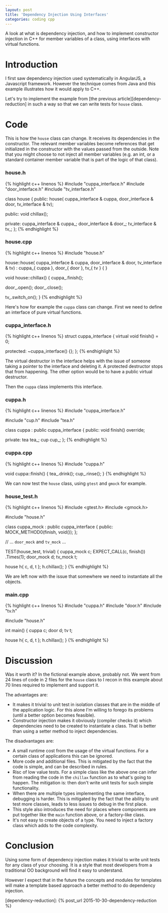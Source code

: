 ```yaml
---
layout: post
title: 'Dependency Injection Using Interfaces'
categories: coding cpp
---
```


A look at what is dependency injection, and how to implement constructor
injection in C++ for member variables of a class, using interfaces with virtual
functions.


# Introduction

I first saw dependency injection used systematically in AngularJS, a Javascript
framework. However the technique comes from Java and this example illustrates
how it would apply to C++.

Let's try to implement the example from [the previous
article][dependency-reduction] in such a way so that we can write tests for
`house` class.


# Code

This is how the `house` class can change. It receives its dependencies in the
constructor. The relevant member variables become references that get
initialized in the constructor with the values passed from the outside. Note
that you might choose to not inject all member variables (e.g. an int, or a
standard container member variable that is part of the logic of that class).

### house.h
{% highlight c++ linenos %}
#include "cuppa_interface.h"
#include "door_interface.h"
#include "tv_interface.h"

class house
{
public:
  house(
    cuppa_interface & cuppa,
    door_interface & door,
    tv_interface & tv);

public:
  void chillax();

private:
  cuppa_interface & cuppa_;
  door_interface & door_;
  tv_interface & tv_;
};
{% endhighlight %}

### house.cpp
{% highlight c++ linenos %}
#include "house.h"

house::house(
    cuppa_interface & cuppa,
    door_interface & door,
    tv_interface & tv) :
      cuppa_{ cuppa },
      door_{ door },
      tv_{ tv }
{
}

void house::chillax() {
  cuppa_.finish();

  door_.open();
  door_.close();

  tv_.switch_on();
}
{% endhighlight %}

Here's how for example the `cuppa` class can change. First we need to define an
interface of pure virtual functions.

### cuppa_interface.h
{% highlight c++ linenos %}
struct cuppa_interface
{
  virtual void finish() = 0;

protected:
  ~cuppa_interface() {};
};
{% endhighlight %}

The virtual destructor in the interface helps with the issue of someone taking
a pointer to the interface and deleting it. A protected destructor stops that
from happening. The other option would be to have a public virtual destructor.

Then the `cuppa` class implements this interface.

### cuppa.h
{% highlight c++ linenos %}
#include "cuppa_interface.h"

#include "cup.h"
#include "tea.h"

class cuppa :
  public cuppa_interface
{
public:
  void finish() override;

private:
  tea tea_;
  cup cup_;
};
{% endhighlight %}

### cuppa.cpp
{% highlight c++ linenos %}
#include "cuppa.h"

void cuppa::finish() {
  tea_.drink();
  cup_.rinse();
}
{% endhighlight %}

We can now test the `house` class, using `gtest` and `gmock` for example.

### house_test.h
{% highlight c++ linenos %}
#include <gtest.h>
#include <gmock.h>

#include "house.h"

class cuppa_mock :
  public cuppa_interface
{
public:
  MOCK_METHOD0(finish, void());
};

// ... `door_mock` and `tv_mock` ...

TEST(house_test, trivial)
{
  cuppa_mock c;
  EXPECT_CALL(c, finish())
    .Times(1);
  door_mock d;
  tv_mock t;

  house h{ c, d, t };
  h.chillax();
}
{% endhighlight %}

We are left now with the issue that somewhere we need to instantiate all the
objects.

### main.cpp
{% highlight c++ linenos %}
#include "cuppa.h"
#include "door.h"
#include "tv.h"

#include "house.h"

int main() {
  cuppa c;
  door d;
  tv t;

  house h{ c, d, t };
  h.chillax();
}
{% endhighlight %}


# Discussion

Was it worth it? In the fictional example above, probably not. We went from 24
lines of code in 2 files for the `house` class to I recon in this example
about 70 lines required to implement and support it.

The advantages are:

  - It makes it trivial to unit test in isolation classes that are in the
    middle of the application logic. For this alone I'm willing to forego its
    problems (until a better option becomes feasible).
  - Constructor injection makes it obviously (compiler checks it) which
    dependencies need to be created to instantiate a class. That is better than
    using a setter method to inject dependencies.

The disadvantages are:

  - A small runtime cost from the usage of the virtual functions. For a certain
    class of applications this can be ignored.
  - More code and additional files. This is mitigated by the fact that the code
    is simple, and can be described in rules.
  - Risc of low value tests. For a simple class like the above one can infer from
    reading the code in the `chillax` function as to what's going to happen.
    The mitigation is: then don't write unit tests for such simple
    functionality.
  - When there are multiple types implementing the same interface, debugging is
    harder. This is mitigated by the fact that the ability to unit test more
    classes, leads to less issues to debug in the first place.
  - This style also introduces the need for places where components are put
    together like the `main` function above, or a factory-like class.
  - It's not easy to create objects of a type. You need to inject a factory
    class which adds to the code complexity.

# Conclusion

Using some form of dependency injection makes it trivial to write unit tests
for any class of your choosing. It is a style that most developers from a
traditional OO background will find it easy to understand.

However I expect that in the future the concepts and modules for templates will
make a template based approach a better method to do dependency injection.


[dependency-reduction]:    {% post_url 2015-10-30-dependency-reduction %}
